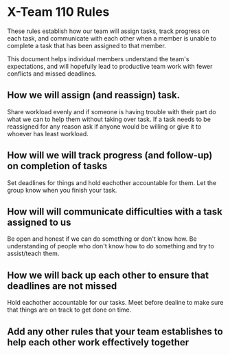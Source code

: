 # X-Team 110 Rules

These rules establish how our team will assign tasks,
track progress on each task, and communicate with each other 
when a member is unable to complete a task that has been assigned to that member.

This document helps individual members understand the team's expectations,
and will hopefully lead to productive team work with fewer conflicts
and missed deadlines.

## How we will assign (and reassign) task.

Share workload evenly and if someone is having trouble with their part do what we can to help them without taking over task. If a task needs to be reassigned for any reason ask if anyone would be willing or give it to whoever has least workload. 

## How will we will track progress (and follow-up) on completion of tasks

Set deadlines for things and hold eachother accountable for them. Let the group know when you finish your task. 

## How will will communicate difficulties with a task assigned to us

Be open and honest if we can do something or don't know how. Be understanding of people who don't know how to do something and try to assist/teach them.

## How we will back up each other to ensure that deadlines are not missed

Hold eachother accountable for our tasks. Meet before dealine to make sure that things are on track to get done on time.

## Add any other rules that your team establishes to help each other work effectively together



